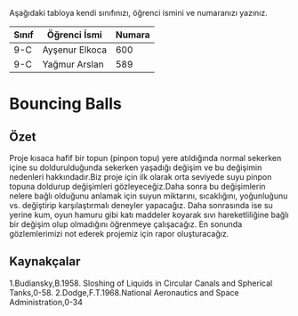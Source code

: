 

Aşağıdaki tabloya kendi sınıfınızı, öğrenci ismini ve numaranızı yazınız. 

Sınıf | Öğrenci İsmi  | Numara
-------|----------------|--------
9-C   | Ayşenur Elkoca | 600
9-C   | Yağmur Arslan | 589

#  Bouncing Balls
## Özet
Proje kısaca hafif bir topun (pinpon topu) yere atıldığında normal sekerken içine su doldurulduğunda sekerken yaşadığı değişim ve bu değişimin nedenleri hakkındadır.Biz proje için ilk olarak orta seviyede suyu pinpon topuna doldurup değişimleri gözleyeceğiz.Daha sonra bu değişimlerin nelere bağlı olduğunu anlamak için suyun miktarını, sıcaklığını, yoğunluğunu vs. değiştirip karşılaştırmalı deneyler yapacağız. Daha sonrasında ise su yerine kum, oyun hamuru gibi katı maddeler koyarak sıvı hareketliliğine bağlı bir değişim olup olmadığını öğrenmeye çalışacağız. En sonunda gözlemlerimizi not ederek projemiz için rapor oluşturacağız.

## Kaynakçalar  
1.Budiansky,B.1958. Sloshing of Liquids in Circular Canals and Spherical Tanks,0-58.
2.Dodge,F.T.1968.National Aeronautics and Space Administration,0-34
